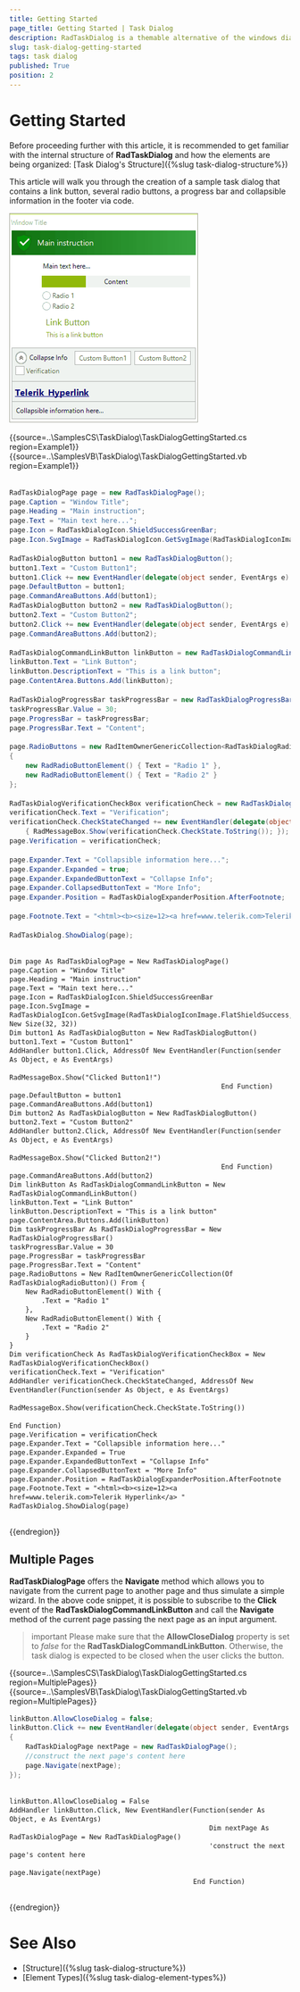 ```yaml
---
title: Getting Started
page_title: Getting Started | Task Dialog
description: RadTaskDialog is a themable alternative of the windows dialog boxes and the newly released TaskDialog for .NET 5.
slug: task-dialog-getting-started
tags: task dialog
published: True
position: 2 
---
```


# Getting Started

Before proceeding further with this article, it is recommended to get familiar with the internal structure of **RadTaskDialog** and how the elements are being organized: [Task Dialog's Structure]({%slug task-dialog-structure%})

This article will walk you through the creation of a sample task dialog that contains a link button, several radio buttons, a progress bar and collapsible information in the footer via code.

![winforms/task-dialog-overview 001](images/task-dialog-overview001.gif) 


{{source=..\SamplesCS\TaskDialog\TaskDialogGettingStarted.cs region=Example1}} 
{{source=..\SamplesVB\TaskDialog\TaskDialogGettingStarted.vb region=Example1}}

````C#

RadTaskDialogPage page = new RadTaskDialogPage();
page.Caption = "Window Title";
page.Heading = "Main instruction";
page.Text = "Main text here...";
page.Icon = RadTaskDialogIcon.ShieldSuccessGreenBar;
page.Icon.SvgImage = RadTaskDialogIcon.GetSvgImage(RadTaskDialogIconImage.FlatShieldSuccess, new Size(32, 32));

RadTaskDialogButton button1 = new RadTaskDialogButton();
button1.Text = "Custom Button1";
button1.Click += new EventHandler(delegate(object sender, EventArgs e) { RadMessageBox.Show("Clicked Button1!"); });
page.DefaultButton = button1;
page.CommandAreaButtons.Add(button1);
RadTaskDialogButton button2 = new RadTaskDialogButton();
button2.Text = "Custom Button2";
button2.Click += new EventHandler(delegate(object sender, EventArgs e) { RadMessageBox.Show("Clicked Button2!"); });
page.CommandAreaButtons.Add(button2);

RadTaskDialogCommandLinkButton linkButton = new RadTaskDialogCommandLinkButton();
linkButton.Text = "Link Button";
linkButton.DescriptionText = "This is a link button"; 
page.ContentArea.Buttons.Add(linkButton);

RadTaskDialogProgressBar taskProgressBar = new RadTaskDialogProgressBar();
taskProgressBar.Value = 30;
page.ProgressBar = taskProgressBar;
page.ProgressBar.Text = "Content";

page.RadioButtons = new RadItemOwnerGenericCollection<RadTaskDialogRadioButton>()
{
    new RadRadioButtonElement() { Text = "Radio 1" },
    new RadRadioButtonElement() { Text = "Radio 2" }
};

RadTaskDialogVerificationCheckBox verificationCheck = new RadTaskDialogVerificationCheckBox();
verificationCheck.Text = "Verification";
verificationCheck.CheckStateChanged += new EventHandler(delegate(object sender, EventArgs e) 
    { RadMessageBox.Show(verificationCheck.CheckState.ToString()); });
page.Verification = verificationCheck;

page.Expander.Text = "Collapsible information here...";
page.Expander.Expanded = true;
page.Expander.ExpandedButtonText = "Collapse Info";
page.Expander.CollapsedButtonText = "More Info"; 
page.Expander.Position = RadTaskDialogExpanderPosition.AfterFootnote;

page.Footnote.Text = "<html><b><size=12><a href=www.telerik.com>Telerik Hyperlink</a> ";

RadTaskDialog.ShowDialog(page);


````
````VB.NET

Dim page As RadTaskDialogPage = New RadTaskDialogPage()
page.Caption = "Window Title"
page.Heading = "Main instruction"
page.Text = "Main text here..."
page.Icon = RadTaskDialogIcon.ShieldSuccessGreenBar
page.Icon.SvgImage = RadTaskDialogIcon.GetSvgImage(RadTaskDialogIconImage.FlatShieldSuccess, New Size(32, 32))
Dim button1 As RadTaskDialogButton = New RadTaskDialogButton()
button1.Text = "Custom Button1"
AddHandler button1.Click, AddressOf New EventHandler(Function(sender As Object, e As EventArgs)
                                                         RadMessageBox.Show("Clicked Button1!")
                                                     End Function)
page.DefaultButton = button1
page.CommandAreaButtons.Add(button1)
Dim button2 As RadTaskDialogButton = New RadTaskDialogButton()
button2.Text = "Custom Button2"
AddHandler button2.Click, AddressOf New EventHandler(Function(sender As Object, e As EventArgs)
                                                         RadMessageBox.Show("Clicked Button2!")
                                                     End Function)
page.CommandAreaButtons.Add(button2)
Dim linkButton As RadTaskDialogCommandLinkButton = New RadTaskDialogCommandLinkButton()
linkButton.Text = "Link Button"
linkButton.DescriptionText = "This is a link button"
page.ContentArea.Buttons.Add(linkButton)
Dim taskProgressBar As RadTaskDialogProgressBar = New RadTaskDialogProgressBar()
taskProgressBar.Value = 30
page.ProgressBar = taskProgressBar
page.ProgressBar.Text = "Content"
page.RadioButtons = New RadItemOwnerGenericCollection(Of RadTaskDialogRadioButton)() From {
    New RadRadioButtonElement() With {
        .Text = "Radio 1"
    },
    New RadRadioButtonElement() With {
        .Text = "Radio 2"
    }
}
Dim verificationCheck As RadTaskDialogVerificationCheckBox = New RadTaskDialogVerificationCheckBox()
verificationCheck.Text = "Verification"
AddHandler verificationCheck.CheckStateChanged, AddressOf New EventHandler(Function(sender As Object, e As EventArgs)
                                                                               RadMessageBox.Show(verificationCheck.CheckState.ToString())
                                                                           End Function)
page.Verification = verificationCheck
page.Expander.Text = "Collapsible information here..."
page.Expander.Expanded = True
page.Expander.ExpandedButtonText = "Collapse Info"
page.Expander.CollapsedButtonText = "More Info"
page.Expander.Position = RadTaskDialogExpanderPosition.AfterFootnote
page.Footnote.Text = "<html><b><size=12><a href=www.telerik.com>Telerik Hyperlink</a> "
RadTaskDialog.ShowDialog(page)


````

{{endregion}}

## Multiple Pages

**RadTaskDialogPage** offers the **Navigate** method which allows you to navigate from the current page to another page and thus simulate a simple wizard. 
 In the above code snippet, it is possible to subscribe to the **Click** event of the **RadTaskDialogCommandLinkButton** and call the **Navigate** method of the current page passing the next page as an input argument.

>important Please make sure that the **AllowCloseDialog** property is set to *false* for the **RadTaskDialogCommandLinkButton**. Otherwise, the task dialog is expected to be closed when the user clicks the button. 

{{source=..\SamplesCS\TaskDialog\TaskDialogGettingStarted.cs region=MultiplePages}} 
{{source=..\SamplesVB\TaskDialog\TaskDialogGettingStarted.vb region=MultiplePages}}

````C#
linkButton.AllowCloseDialog = false;
linkButton.Click += new EventHandler(delegate(object sender, EventArgs e)
{ 
    RadTaskDialogPage nextPage = new RadTaskDialogPage();
    //construct the next page's content here
    page.Navigate(nextPage);
});

````
````VB.NET

linkButton.AllowCloseDialog = False
AddHandler linkButton.Click, New EventHandler(Function(sender As Object, e As EventArgs)
                                                  Dim nextPage As RadTaskDialogPage = New RadTaskDialogPage()
                                                  'construct the next page's content here
                                                  page.Navigate(nextPage)
                                              End Function)


````

{{endregion}}

# See Also

* [Structure]({%slug task-dialog-structure%})
* [Element Types]({%slug task-dialog-element-types%})
 
        
